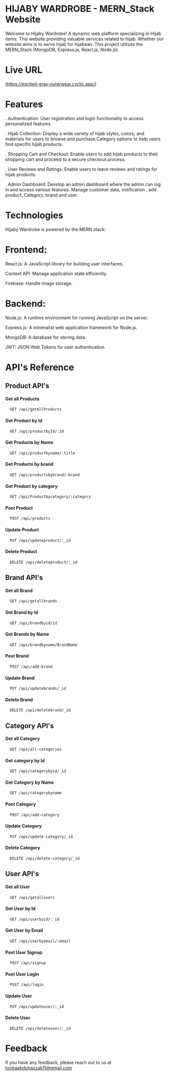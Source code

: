 
# HIJABY WARDROBE - MERN_Stack Website

Welcome to Hijaby Wardrobe! A dynamic web platform specializing in Hijab items. This website providing valuable services related to hijab. Whether our website aims is to serve hijab for hijabean. This project utilizes the MERN_Stack (MongoDB, Express.js, React.js, Node.js)

# Live URL
(https://excited-gray-outerwear.cyclic.app/)

# Features
. Authentication: User registration and login functionality to access personalized features.

. Hijab Collection: Display a wide variety of hijab styles, colors, and materials for users to browse and purchase.Category options to help users find specific hijab products.

. Shopping Cart and Checkout: Enable users to add hijab products to their shopping cart and proceed to a secure checkout process.

. User Reviews and Ratings:
Enable users to leave reviews and ratings for hijab products.

. Admin Dashboard: Develop an admin dashboard where the admin can log in and access various features. Manage customer data, notification , add product, Category, brand and user.

# Technologies
Hijaby Wardrobe is powered by the MERN stack:

# Frontend:
React.js: A JavaScript library for building user interfaces.

Context API: Manage application state efficiently.

Firebase: Handle image storage.

# Backend: 
Node.js: A runtime environment for running JavaScript on the server.

Express.js: A minimalist web application framework for Node.js.

MongoDB: A database for storing data.

JWT: JSON Web Tokens for user authentication.


# API's Reference

## Product API's

#### Get all Products

```http
  GET /api/getAllProducts
```

#### Get Product by Id

```http
  GET /api/productbyId/:id
```

#### Get Products by Name

```http
  GET /api/productbyname/:title
```

#### Get Products by brand

```http
  GET /api/productsbybrand/:brand
```

#### Get Product by category

```http
  GET /api/Productbycategory/:category
```

#### Post Product

```http
  POST /api/products
```

#### Update Product

```http
  PUT /api/updateproduct/:_id
```

#### Delete Product

```http
  DELETE /api/deleteproduct/:_id
```
        

## Brand API's

#### Get all Brand

```http
  GET /api/getallbrands
```

#### Get Brand by Id

```http
  GET /api/brandbyid/id
```

#### Get Brands by Name

```http
  GET /api/brandbyname/BrandName
```

#### Post Brand

```http
  POST /api/add-brand
```

#### Update Brand

```http
  PUT /api/updatebrands/_id
```

#### Delete Brand

```http
  DELETE /api/deletebrand/_id
```
                

## Category API's

#### Get all Category

```http
  GET /api/all-categories
```

#### Get category by Id

```http
  GET /api/categorybyid/_id
```

#### Get Category by Name

```http
  GET /api/categorybyname
```

#### Post Category

```http
  POST /api/add-category
```

#### Update Category

```http
  PUT /api/update-category/_id
```

#### Delete Category

```http
  DELETE /api/delete-category/_id
```
                

## User API's

#### Get all User

```http
  GET /api/getallusers
```

#### Get User by Id

```http
  GET /api/userbyid/:_id
```

#### Get User by Email

```http
  GET /api/userbyemail/:email
```

#### Post User Signup

```http
  POST /api/signup
```

#### Post User Login

```http
  POST /api/login
```

#### Update User

```http
  PUT /api/updateuser/:_id
```

#### Delete User

```http
  DELETE /api/deleteuser/:_id
```
                


# Feedback

If you have any feedback, please reach out to us at toobaabdulrazzak11@gmail.com

